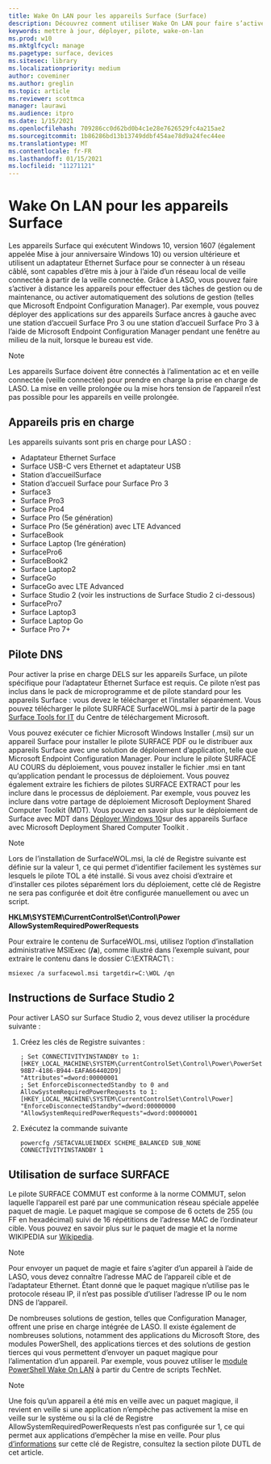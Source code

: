 ```yaml
---
title: Wake On LAN pour les appareils Surface (Surface)
description: Découvrez comment utiliser Wake On LAN pour faire s’activer à distance les appareils pour effectuer des tâches de gestion ou de maintenance, ou pour activer les solutions de gestion automatiquement, même si les appareils sont sous tension.
keywords: mettre à jour, déployer, pilote, wake-on-lan
ms.prod: w10
ms.mktglfcycl: manage
ms.pagetype: surface, devices
ms.sitesec: library
ms.localizationpriority: medium
author: coveminer
ms.author: greglin
ms.topic: article
ms.reviewer: scottmca
manager: laurawi
ms.audience: itpro
ms.date: 1/15/2021
ms.openlocfilehash: 709286cc0d62bd0b4c1e28e7626529fc4a215ae2
ms.sourcegitcommit: 1b86286bd13b13749ddbf454ae78d9a24fec44ee
ms.translationtype: MT
ms.contentlocale: fr-FR
ms.lasthandoff: 01/15/2021
ms.locfileid: "11271121"
---
```

# Wake On LAN pour les appareils Surface

Les appareils Surface qui exécutent Windows 10, version 1607 (également appelée Mise à jour anniversaire Windows 10) ou version ultérieure et utilisent un adaptateur Ethernet Surface pour se connecter à un réseau câblé, sont capables d’être mis à jour à l’aide d’un réseau local de veille connectée à partir de la veille connectée. Grâce à LASO, vous pouvez faire s’activer à distance les appareils pour effectuer des tâches de gestion ou de maintenance, ou activer automatiquement des solutions de gestion (telles que Microsoft Endpoint Configuration Manager). Par exemple, vous pouvez déployer des applications sur des appareils Surface ancres à gauche avec une station d’accueil Surface Pro 3 ou une station d’accueil Surface Pro 3 à l’aide de Microsoft Endpoint Configuration Manager pendant une fenêtre au milieu de la nuit, lorsque le bureau est vide.

>[!NOTE]
>Les appareils Surface doivent être connectés à l’alimentation ac et en veille connectée (veille connectée) pour prendre en charge la prise en charge de LASO. La mise en veille prolongée ou la mise hors tension de l’appareil n’est pas possible pour les appareils en veille prolongée.

## Appareils pris en charge

Les appareils suivants sont pris en charge pour LASO :

* Adaptateur Ethernet Surface
* Surface USB-C vers Ethernet et adaptateur USB
* Station d’accueilSurface
* Station d’accueil Surface pour Surface Pro 3
* Surface3
* Surface Pro3
* Surface Pro4
* Surface Pro (5e génération)
* Surface Pro (5e génération) avec LTE Advanced
* SurfaceBook
* Surface Laptop (1re génération)
* SurfacePro6
* SurfaceBook2
* Surface Laptop2
* SurfaceGo
* SurfaceGo avec LTE Advanced
* Surface Studio 2 (voir les instructions de Surface Studio 2 ci-dessous)
* SurfacePro7
* Surface Laptop3
* Surface Laptop Go
* Surface Pro 7+

## Pilote DNS

Pour activer la prise en charge DELS sur les appareils Surface, un pilote spécifique pour l’adaptateur Ethernet Surface est requis. Ce pilote n’est pas inclus dans le pack de microprogramme et de pilote standard pour les appareils Surface : vous devez le télécharger et l’installer séparément. Vous pouvez télécharger le pilote SURFACE SurfaceWOL.msi à partir de la page [Surface Tools for IT](https://www.microsoft.com/download/details.aspx?id=46703) du Centre de téléchargement Microsoft.

Vous pouvez exécuter ce fichier Microsoft Windows Installer (.msi) sur un appareil Surface pour installer le pilote SURFACE PDF ou le distribuer aux appareils Surface avec une solution de déploiement d’application, telle que Microsoft Endpoint Configuration Manager. Pour inclure le pilote SURFACE AU COURS du déploiement, vous pouvez installer le fichier .msi en tant qu’application pendant le processus de déploiement. Vous pouvez également extraire les fichiers de pilotes SURFACE EXTRACT pour les inclure dans le processus de déploiement. Par exemple, vous pouvez les inclure dans votre partage de déploiement Microsoft Deployment Shared Computer Toolkit (MDT). Vous pouvez en savoir plus sur le déploiement de Surface avec MDT dans [Déployer Windows 10](https://technet.microsoft.com/itpro/surface/deploy-windows-10-to-surface-devices-with-mdt)sur des appareils Surface avec Microsoft Deployment Shared Computer Toolkit .

> [!NOTE]
> Lors de l’installation de SurfaceWOL.msi, la clé de Registre suivante est définie sur la valeur 1, ce qui permet d’identifier facilement les systèmes sur lesquels le pilote TOL a été installé. Si vous avez choisi d’extraire et d’installer ces pilotes séparément lors du déploiement, cette clé de Registre ne sera pas configurée et doit être configurée manuellement ou avec un script.
> 
> **HKLM\SYSTEM\CurrentControlSet\Control\Power AllowSystemRequiredPowerRequests** 

Pour extraire le contenu de SurfaceWOL.msi, utilisez l’option d’installation administrative MSIExec (**/a**), comme illustré dans l’exemple suivant, pour extraire le contenu dans le dossier C:\EXTRACT\ :

   `msiexec /a surfacewol.msi targetdir=C:\WOL /qn`

## Instructions de Surface Studio 2

Pour activer LASO sur Surface Studio 2, vous devez utiliser la procédure suivante :

1. Créez les clés de Registre suivantes :

   ```console
   ; Set CONNECTIVITYINSTANDBY to 1:
   [HKEY_LOCAL_MACHINE\SYSTEM\CurrentControlSet\Control\Power\PowerSettings\F15576E8-98B7-4186-B944-EAFA664402D9]
   "Attributes"=dword:00000001
   ; Set EnforceDisconnectedStandby to 0 and AllowSystemRequiredPowerRequests to 1:
   [HKEY_LOCAL_MACHINE\SYSTEM\CurrentControlSet\Control\Power]
   "EnforceDisconnectedStandby"=dword:00000000
   "AllowSystemRequiredPowerRequests"=dword:00000001
   ```

2. Exécutez la commande suivante

    ```powercfg /SETACVALUEINDEX SCHEME_BALANCED SUB_NONE CONNECTIVITYINSTANDBY 1```

## Utilisation de surface SURFACE

Le pilote SURFACE COMMUT est conforme à la norme COMMUT, selon laquelle l’appareil est paré par une communication réseau spéciale appelée paquet de magie. Le paquet magique se compose de 6 octets de 255 (ou FF en hexadécimal) suivi de 16 répétitions de l’adresse MAC de l’ordinateur cible. Vous pouvez en savoir plus sur le paquet de magie et la norme WIKIPEDIA sur [Wikipedia](https://wikipedia.org/wiki/Wake-on-LAN#Magic_packet).

>[!NOTE]
>Pour envoyer un paquet de magie et faire s’agiter d’un appareil à l’aide de LASO, vous devez connaître l’adresse MAC de l’appareil cible et de l’adaptateur Ethernet. Étant donné que le paquet magique n’utilise pas le protocole réseau IP, il n’est pas possible d’utiliser l’adresse IP ou le nom DNS de l’appareil.

De nombreuses solutions de gestion, telles que Configuration Manager, offrent une prise en charge intégrée de LASO. Il existe également de nombreuses solutions, notamment des applications du Microsoft Store, des modules PowerShell, des applications tierces et des solutions de gestion tierces qui vous permettent d’envoyer un paquet magique pour l’alimentation d’un appareil. Par exemple, vous pouvez utiliser le [module PowerShell Wake On LAN](https://gallery.technet.microsoft.com/scriptcenter/Wake-On-Lan-815424c4) à partir du Centre de scripts TechNet. 

>[!NOTE]
>Une fois qu’un appareil a été mis en veille avec un paquet magique, il revient en veille si une application n’empêche pas activement la mise en veille sur le système ou si la clé de Registre AllowSystemRequiredPowerRequests n’est pas configurée sur 1, ce qui permet aux applications d’empêcher la mise en veille. Pour plus [d’informations](#wol-driver) sur cette clé de Registre, consultez la section pilote DUTL de cet article.
